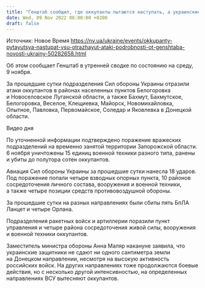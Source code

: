 ```yaml
---
title: "Генштаб сообщил, где оккупанты пытаются наступать, а украинские войска дают отпор"
date: Wed, 09 Nov 2022 08:00:00 +0200
draft: false
---
```

Источник: Новое Время https://nv.ua/ukraine/events/okkupanty-pytayutsya-nastupat-vsu-otrazhayut-ataki-podrobnosti-ot-genshtaba-novosti-ukrainy-50282658.html


Об этом сообщает Генштаб в утренней сводке по состоянию на среду, 9 ноября.

За прошедшие сутки подразделения Сил обороны Украины отразили атаки оккупантов в районах населенных пунктов Белогоровка и Новоселовское Луганской области, а также Бахмут, Бахмутское, Белогоровка, Веселое, Клещиевка, Майорск, Новомихайловка, Опытное, Павловка, Первомайское, Соледар и Яковлевка в Донецкой области.

 Видео дня   

По уточненной информации подтверждено поражение вражеских подразделений на временно занятой территории Запорожской области. 6 ноября уничтожены 15 единиц военной техники разного типа, ранены и убиты до полутора сотен оккупантов.

Авиация Сил обороны Украины за прошедшие сутки нанесла 18 ударов. Под поражение попали четыре взводных опорных пункта, 10 районов сосредоточения личного состава, вооружения и военной техники, а также четыре позиции средств противовоздушной обороны.

За прошедшие сутки на разных направлениях были сбиты пять БпЛА Ланцет и четыре Орлана.

Подразделения ракетных войск и артиллерии поразили пункт управления и четыре района сосредоточения живой силы, вооружения и военной техники оккупантов.

Заместитель министра обороны Анна Маляр накануне заявила, что украинские защитники не сдают ни одного сантиметра земли на Донецком направлении, несмотря на высокую активность российских войск. На других направлениях тоже продолжаются боевые действия, но с несколько другой интенсивностью, на определенных направлениях ВСУ вытесняют оккупантов.
